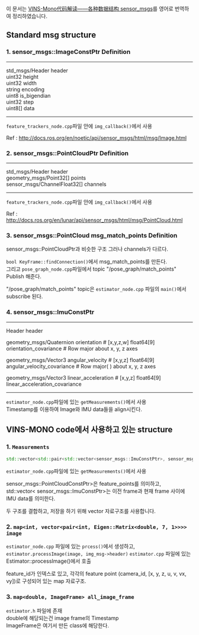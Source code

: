 이 문서는 [VINS-Mono代码解读——各种数据结构 sensor_msgs](https://blog.csdn.net/qq_41839222/article/details/86030962)를 영어로 번역하여 정리하였습니다.  


## Standard msg structure

### 1. sensor_msgs::ImageConstPtr Definition
---
std_msgs/Header header  
uint32 height            
uint32 width            
string encoding  
uint8 is_bigendian  
uint32 step  
uint8[] data  

---

`feature_trackers_node.cpp`파일 안에 `img_callback()`에서 사용

Ref : http://docs.ros.org/en/noetic/api/sensor_msgs/html/msg/Image.html



### 2. sensor_msgs::PointCloudPtr Definition
---
std_msgs/Header header  
geometry_msgs/Point32[] points  
sensor_msgs/ChannelFloat32[] channels   

---

`feature_trackers_node.cpp`파일 안에 `img_callback()`에서 사용  

Ref : http://docs.ros.org/en/lunar/api/sensor_msgs/html/msg/PointCloud.html

### 3. sensor_msgs::PointCloud msg_match_points Definition

sensor_msgs::PointCloudPtr과 비슷한 구조 그러나 channels가 다르다.  

`bool KeyFrame::findConnection()`에서 msg_match_points를 만든다.  
그리고 `pose_graph_node.cpp`파일에서 topic "/pose_graph/match_points" Publish 해준다.  

"/pose_graph/match_points" topic은 `estimator_node.cpp` 파일의 `main()`에서 subscribe 된다.  

### 4. sensor_msgs::ImuConstPtr
---
Header header	

geometry_msgs/Quaternion orientation	# [x,y,z,w]
float64[9] orientation_covariance		# Row major about x, y, z axes

geometry_msgs/Vector3 angular_velocity	#   [x,y,z] 
float64[9] angular_velocity_covariance	#  Row major(   ) about x, y, z axes

geometry_msgs/Vector3 linear_acceleration	#  [x,y,z]
float64[9] linear_acceleration_covariance

---

`estimator_node.cpp`파일에 있는 `getMeasurements()`에서 사용  
Timestamp를 이용하여 Image와 IMU data들을 align시킨다.

## VINS-MONO code에서 사용하고 있는 structure

### 1. `Measurements`  

```cpp
std::vector<std::pair<std::vector<sensor_msgs::ImuConstPtr>, sensor_msgs::PointCloudConstPtr>> measurements;
```

`estimator_node.cpp`파일에 있는 `getMeasurements()`에서 사용   

sensor_msgs::PointCloudConstPtr>은 feature_points를 의미하고,  
std::vector< sensor_msgs::ImuConstPtr>는 이전 frame과 현재 frame 사이에 IMU data를 의미한다.  

두 구조를 결합하고, 저장을 하기 위해 vector 자료구조를 사용합니다.  

### 2. `map<int, vector<pair<int, Eigen::Matrix<double, 7, 1>>>> image`  

`estimator_node.cpp` 파일에 있는 `prcess()`에서 생성하고, `estimator.processImage(image, img_msg->header)`
`estimator.cpp` 파일에 있는 Estimator::processImage()에서 호출  

feature_id가 인덱스로 있고, 각각의 feature point  (camera_id, [x, y, z, u, v, vx, vy])로 구성되어 있는 map 자료구조.  

### 3. `map<double, ImageFrame> all_image_frame`  

`estimator.h` 파일에 존재  
double에 해당되는건 image frame의 Timestamp  
ImageFrame은 여기서 만든 class에 해당한다.  
